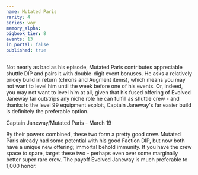```yaml
---
name: Mutated Paris
rarity: 4
series: voy
memory_alpha:
bigbook_tier: 8
events: 13
in_portal: false
published: true
---
```


Not nearly as bad as his episode, Mutated Paris contributes appreciable shuttle DIP and pairs it with double-digit event bonuses. He asks a relatively pricey build in return (chrons and Augment items), which means you may not want to level him until the week before one of his events. Or, indeed, you may not want to level him at all, given that his fused offering of Evolved Janeway far outstrips any niche role he can fulfill as shuttle crew - and thanks to the level 99 equipment exploit, Captain Janeway's far easier build is definitely the preferable option.

Captain Janeway/Mutated Paris - March 19

By their powers combined, these two form a pretty good crew. Mutated Paris already had some potential with his good Faction DIP, but now both have a unique new offering; immortal behold immunity. If you have the crew space to spare, target these two - perhaps even over some marginally better super rare crew. The payoff Evolved Janeway is much preferable to 1,000 honor.
